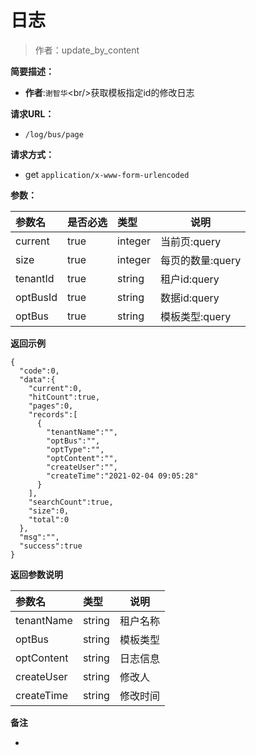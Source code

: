 # 日志

> 作者：update_by_content

**简要描述：** 

- **作者**:`谢智华`&lt;br/&gt;获取模板指定id的修改日志

**请求URL：** 
- ` /log/bus/page `
  
**请求方式：**
- get `application/x-www-form-urlencoded` 

**参数：** 

|参数名|是否必选|类型|说明|
|:----    |:---|:----- |-----   |
|current |true  |integer |当前页:query |
|size |true  |integer |每页的数量:query |
|tenantId |true  |string |租户id:query |
|optBusId |true  |string |数据id:query |
|optBus |true  |string |模板类型:query |

 **返回示例**

``` 
{
  "code":0,
  "data":{
    "current":0,
    "hitCount":true,
    "pages":0,
    "records":[
      {
        "tenantName":"",
        "optBus":"",
        "optType":"",
        "optContent":"",
        "createUser":"",
        "createTime":"2021-02-04 09:05:28"
      }
    ],
    "searchCount":true,
    "size":0,
    "total":0
  },
  "msg":"",
  "success":true
}
```

 **返回参数说明** 

|参数名|类型|说明|
|:-----  |:-----|----- |
|tenantName |string  |租户名称
|optBus |string  |模板类型
|optContent |string  |日志信息
|createUser |string  |修改人
|createTime |string  |修改时间

 **备注** 

-